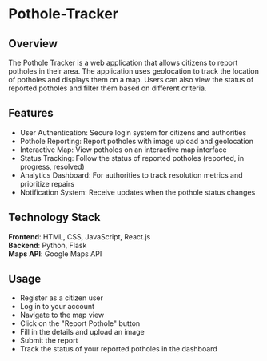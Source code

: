 ﻿# Pothole-Tracker

## Overview
The Pothole Tracker is a web application that allows citizens to report potholes in their area. The application uses geolocation to track the location of potholes and displays them on a map. Users can also view the status of reported potholes and filter them based on different criteria.

## Features
  - User Authentication: Secure login system for citizens and authorities
  - Pothole Reporting: Report potholes with image upload and geolocation
  - Interactive Map: View potholes on an interactive map interface
  - Status Tracking: Follow the status of reported potholes (reported, in progress, resolved)
  - Analytics Dashboard: For authorities to track resolution metrics and prioritize repairs
  - Notification System: Receive updates when the pothole status changes

## Technology Stack

**Frontend**: HTML, CSS, JavaScript, React.js  
**Backend**: Python, Flask  
**Maps API**: Google Maps API

## Usage

  - Register as a citizen user
  - Log in to your account
  - Navigate to the map view
  - Click on the "Report Pothole" button
  - Fill in the details and upload an image
  - Submit the report
  - Track the status of your reported potholes in the dashboard

